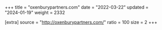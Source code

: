 +++
title = "oxenburypartners.com"
date = "2022-03-22"
updated = "2024-01-19"
weight = 2332

[extra]
source = "http://oxenburypartners.com/"
ratio = 100
size = 2
+++

